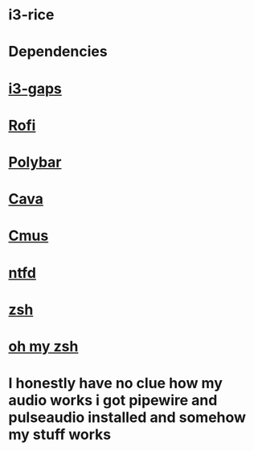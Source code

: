# i3-rice
# 
# Dependencies
#
# [i3-gaps](https://github.com/Airblader/i3)
# [Rofi](https://github.com/davatorium/rofi)
# [Polybar](https://github.com/polybar/polybar)
# [Cava](https://github.com/karlstav/cava)
# [Cmus](https://github.com/cmus/cmus)
# [ntfd](https://github.com/kamek-pf/ntfd)
# [zsh](https://wiki.archlinux.org/title/Zsh#Installation)
# [oh my zsh](https://github.com/ohmyzsh/ohmyzsh)
# I honestly have no clue how my audio works i got pipewire and pulseaudio installed and somehow my stuff works 
